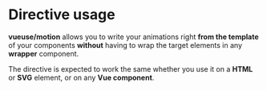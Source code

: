 # Directive usage

**vueuse/motion** allows you to write your animations right **from the template** of your components **without** having to wrap the target elements in any **wrapper** component.

The directive is expected to work the same whether you use it on a **HTML** or **SVG** element, or on any **Vue component**.
